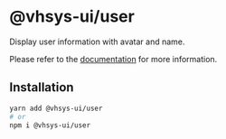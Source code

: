 # @vhsys-ui/user

Display user information with avatar and name.

Please refer to the [documentation](https://vhsys.com.br/docs/components/user) for more information.

## Installation

```sh
yarn add @vhsys-ui/user
# or
npm i @vhsys-ui/user
```
